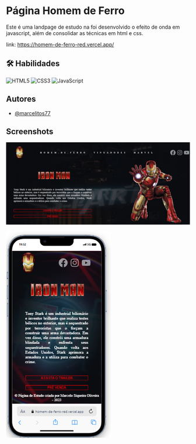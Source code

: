 
# Página Homem de Ferro

Este é uma landpage de estudo na foi desenvolvido o efeito de onda em javascript, além de consolidar as técnicas em html e css.

link: https://homem-de-ferro-red.vercel.app/

## 🛠 Habilidades
![HTML5](https://img.shields.io/badge/html5-%23E34F26.svg?style=for-the-badge&logo=html5&logoColor=white)
![CSS3](https://img.shields.io/badge/css3-%231572B6.svg?style=for-the-badge&logo=css3&logoColor=white)
![JavaScript](https://img.shields.io/badge/javascript-%23323330.svg?style=for-the-badge&logo=javascript&logoColor=%23F7DF1E) 




## Autores

- [@marcelitos77](https://www.github.com/marcelitos77)


## Screenshots

![App Screenshot](https://github.com/Marcelitos77/HomemDeFerro/blob/main/homem%20de%20ferro1.png)

![App Screenshot](https://github.com/Marcelitos77/HomemDeFerro/blob/main/homem%20de%20ferro2.png)

